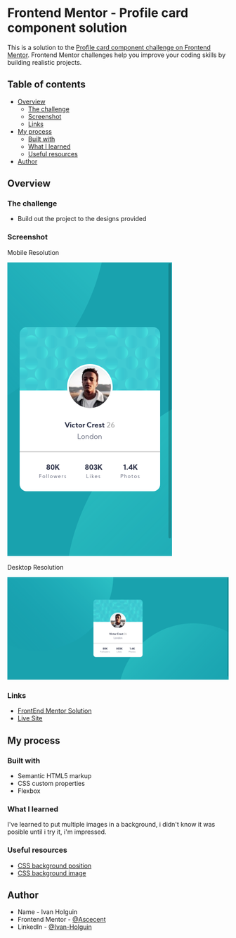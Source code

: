 # Frontend Mentor - Profile card component solution

This is a solution to the [Profile card component challenge on Frontend Mentor](https://www.frontendmentor.io/challenges/profile-card-component-cfArpWshJ). Frontend Mentor challenges help you improve your coding skills by building realistic projects. 

## Table of contents

- [Overview](#overview)
  - [The challenge](#the-challenge)
  - [Screenshot](#screenshot)
  - [Links](#links)
- [My process](#my-process)
  - [Built with](#built-with)
  - [What I learned](#what-i-learned)
  - [Useful resources](#useful-resources)
- [Author](#author)

## Overview

### The challenge

- Build out the project to the designs provided

### Screenshot

Mobile Resolution

![](images/screenshots/mobile-screenshot.png)

Desktop Resolution

![](images/screenshots/desktop-screenshot.png)
### Links

- [FrontEnd Mentor Solution](https://your-solution-url.com)
- [Live Site](https://your-live-site-url.com)

## My process

### Built with

- Semantic HTML5 markup
- CSS custom properties
- Flexbox

### What I learned

I've learned to put multiple images in a background, i didn't know it was posible until i try it, i'm impressed.

### Useful resources

- [CSS background position](https://developer.mozilla.org/es/docs/Web/CSS/background-position)
- [CSS background image](https://css-tricks.com/almanac/properties/b/background-image/)

## Author

- Name - Ivan Holguin
- Frontend Mentor - [@Ascecent](https://www.frontendmentor.io/profile/Ascecent)
- LinkedIn - [@Ivan-Holguin](https://www.linkedin.com/in/iv%C3%A1n-holgu%C3%ADn-7bb86a211/)
